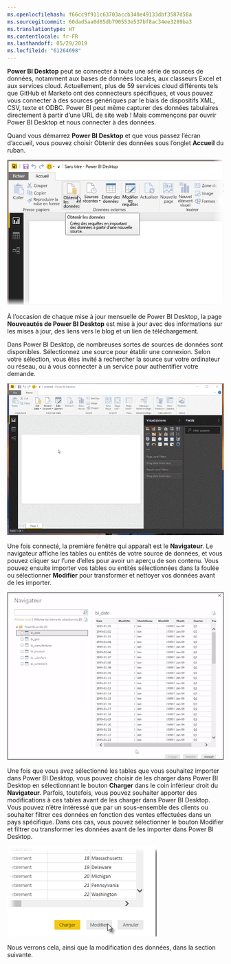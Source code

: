 ```yaml
---
ms.openlocfilehash: f66cc9f911c63703accb348e49133dbf3587d58a
ms.sourcegitcommit: 60dad5aa0d85db790553e537bf8ac34ee3289ba3
ms.translationtype: HT
ms.contentlocale: fr-FR
ms.lasthandoff: 05/29/2019
ms.locfileid: "61264698"
---
```

**Power BI Desktop** peut se connecter à toute une série de sources de données, notamment aux bases de données locales, aux classeurs Excel et aux services cloud. Actuellement, plus de 59 services cloud différents tels que GitHub et Marketo ont des connecteurs spécifiques, et vous pouvez vous connecter à des sources génériques par le biais de dispositifs XML, CSV, texte et ODBC. Power BI peut même capturer des données tabulaires directement à partir d’une URL de site web ! Mais commençons par ouvrir Power BI Desktop et nous connecter à des données.

Quand vous démarrez **Power BI Desktop** et que vous passez l’écran d’accueil, vous pouvez choisir Obtenir des données sous l’onglet **Accueil** du ruban.

![](media/1-2-connect-to-data-sources-in-power-bi-desktop/1-2_1.png)

À l’occasion de chaque mise à jour mensuelle de Power BI Desktop, la page **Nouveautés de Power BI Desktop** est mise à jour avec des informations sur les mises à jour, des liens vers le blog et un lien de téléchargement.

Dans Power BI Desktop, de nombreuses sortes de sources de données sont disponibles. Sélectionnez une source pour établir une connexion. Selon votre sélection, vous êtes invité à rechercher la source sur votre ordinateur ou réseau, ou à vous connecter à un service pour authentifier votre demande.

![](media/1-2-connect-to-data-sources-in-power-bi-desktop/1-2_2.gif)

Une fois connecté, la première fenêtre qui apparaît est le **Navigateur**. Le navigateur affiche les tables ou entités de votre source de données, et vous pouvez cliquer sur l’une d’elles pour avoir un aperçu de son contenu. Vous pouvez ensuite importer vos tables ou entités sélectionnées dans la foulée ou sélectionner **Modifier** pour transformer et nettoyer vos données avant de les importer.

![](media/1-2-connect-to-data-sources-in-power-bi-desktop/1-2_3.png)

Une fois que vous avez sélectionné les tables que vous souhaitez importer dans Power BI Desktop, vous pouvez choisir de les charger dans Power BI Desktop en sélectionnant le bouton **Charger** dans le coin inférieur droit du **Navigateur**. Parfois, toutefois, vous pouvez souhaiter apporter des modifications à ces tables avant de les charger dans Power BI Desktop. Vous pouvez n’être intéressé que par un sous-ensemble des clients ou souhaiter filtrer ces données en fonction des ventes effectuées dans un pays spécifique. Dans ces cas, vous pouvez sélectionner le bouton Modifier et filtrer ou transformer les données avant de les importer dans Power BI Desktop.

![](media/1-2-connect-to-data-sources-in-power-bi-desktop/1-2_4.png)

Nous verrons cela, ainsi que la modification des données, dans la section suivante.

